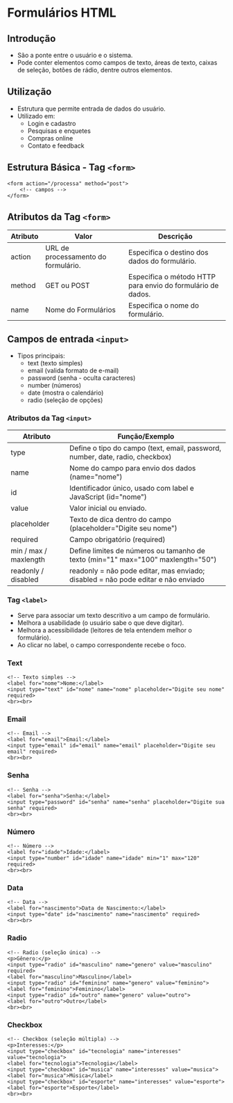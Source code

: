 # Formulários HTML

## Introdução

- São a ponte entre o usuário e o sistema.
- Pode conter elementos como campos de texto, áreas de texto, caixas de seleção, botões de rádio, dentre outros elementos.

## Utilização

- Estrutura que permite entrada de dados do usuário.
- Utilizado em:
	- Login e cadastro
	- Pesquisas e enquetes
	- Compras online
	- Contato e feedback

## Estrutura Básica - Tag ```<form>``` 

```
<form action="/processa" method="post">
	<!-- campos -->
</form>
```

## Atributos da Tag ```<form>```


| Atributo | Valor | Descrição |
|--- |--- | --- |
| action | URL de processamento do formulário. | Especifica o destino dos dados do formulário. |
| method | GET ou POST | Especifica o método HTTP para envio do formulário de dados. |
| name | Nome do Formulários | Especifica o nome do formulário. |

## Campos de entrada ```<input>```

- Tipos principais:
	- text (texto simples)
	- email (valida formato de e-mail)
	- password (senha - oculta caracteres)
	- number (números)
	- date (mostra o calendário)
	- radio (seleção de opções)

### Atributos da Tag ```<input>```

| Atributo | Função/Exemplo |
| --- | --- |
| type | Define o tipo do campo (text, email, password, number, date, radio, checkbox) |
| name | Nome do campo para envio dos dados (name="nome") |
| id | Identificador único, usado com label e JavaScript (id="nome") |
| value | Valor inicial ou enviado. |
| placeholder | Texto de dica dentro do campo (placeholder="Digite seu nome") |
| required | Campo obrigatório (required) |
| min / max / maxlength | Define limites de números ou tamanho de texto (min="1" max="100" maxlength="50") |
| readonly / disabled | readonly = não pode editar, mas enviado; disabled = não pode editar e não enviado |

### Tag ```<label>```

- Serve para associar um texto descritivo a um campo de formulário.
- Melhora a usabilidade (o usuário sabe o que deve digitar).
- Melhora a acessibilidade (leitores de tela entendem melhor o formulário).
- Ao clicar no label, o campo correspondente recebe o foco.

### Text

```
<!-- Texto simples -->
<label for="nome">Nome:</label>
<input type="text" id="nome" name="nome" placeholder="Digite seu nome" required>
<br><br>
```

### Email

```
<!-- Email -->
<label for="email">Email:</label>
<input type="email" id="email" name="email" placeholder="Digite seu email" required>
<br><br>
```

### Senha

```
<!-- Senha -->
<label for="senha">Senha:</label>
<input type="password" id="senha" name="senha" placeholder="Digite sua senha" required>
<br><br>
```

### Número

```
<!-- Número -->
<label for="idade">Idade:</label>
<input type="number" id="idade" name="idade" min="1" max="120" required>
<br><br>
```

### Data

```
<!-- Data -->
<label for="nascimento">Data de Nascimento:</label>
<input type="date" id="nascimento" name="nascimento" required>
<br><br>
```

### Radio

```
<!-- Radio (seleção única) -->
<p>Gênero:</p>
<input type="radio" id="masculino" name="genero" value="masculino" required>
<label for="masculino">Masculino</label>
<input type="radio" id="feminino" name="genero" value="feminino">
<label for="feminino">Feminino</label>
<input type="radio" id="outro" name="genero" value="outro">
<label for="outro">Outro</label>
<br><br>
```

### Checkbox

```
<!-- Checkbox (seleção múltipla) -->
<p>Interesses:</p>
<input type="checkbox" id="tecnologia" name="interesses" value="tecnologia">
<label for="tecnologia">Tecnologia</label>
<input type="checkbox" id="musica" name="interesses" value="musica">
<label for="musica">Música</label>
<input type="checkbox" id="esporte" name="interesses" value="esporte">
<label for="esporte">Esporte</label>
<br><br>
```

